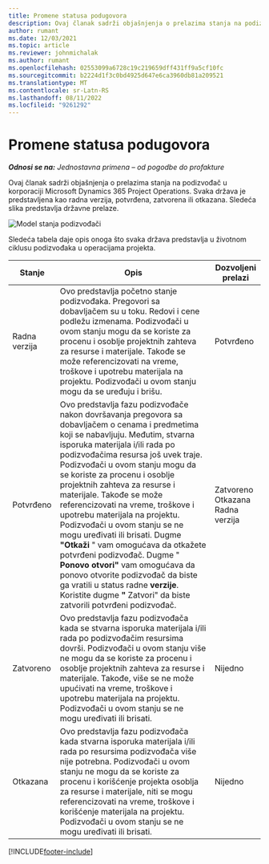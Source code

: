 ```yaml
---
title: Promene statusa podugovora
description: Ovaj članak sadrži objašnjenja o prelazima stanja na podizvođač u korporaciji Microsoft Dynamics 365 Project Operations dok se podizvođač kreira, izvršava i zatvara.
author: rumant
ms.date: 12/03/2021
ms.topic: article
ms.reviewer: johnmichalak
ms.author: rumant
ms.openlocfilehash: 02553099a6728c19c219659dff431ff9a5cf10fc
ms.sourcegitcommit: b2224d1f3c0bd4925d647e6ca3960db81a209521
ms.translationtype: MT
ms.contentlocale: sr-Latn-RS
ms.lasthandoff: 08/11/2022
ms.locfileid: "9261292"
---
```

# <a name="state-transitions-on-a-subcontract"></a>Promene statusa podugovora 

_**Odnosi se na:** Jednostavna primena – od pogodbe do profakture_

Ovaj članak sadrži objašnjenja o prelazima stanja na podizvođač u korporaciji Microsoft Dynamics 365 Project Operations. Svaka država je predstavljena kao radna verzija, potvrđena, zatvorena ili otkazana. Sledeća slika predstavlja državne prelaze.

![Model stanja podizvođači](../media/SubconStates.png)  

Sledeća tabela daje opis onoga što svaka država predstavlja u životnom ciklusu podizvođaka u operacijama projekta.

| Stanje | Opis | Dozvoljeni prelazi |
| --- | --- | --- |
| Radna verzija | Ovo predstavlja početno stanje podizvođaka. Pregovori sa dobavljačem su u toku. Redovi i cene podležu izmenama. Podizvođači u ovom stanju mogu da se koriste za procenu i osoblje projektnih zahteva za resurse i materijale. Takođe se može referencizovati na vreme, troškove i upotrebu materijala na projektu. Podizvođači u ovom stanju mogu da se uređuju i brišu. | Potvrđeno |
| Potvrđeno | Ovo predstavlja fazu podizvođače nakon dovršavanja pregovora sa dobavljačem o cenama i predmetima koji se nabavljuju. Međutim, stvarna isporuka materijala i/ili rada po podizvođačima resursa još uvek traje. Podizvođači u ovom stanju mogu da se koriste za procenu i osoblje projektnih zahteva za resurse i materijale. Takođe se može referencizovati na vreme, troškove i upotrebu materijala na projektu. Podizvođači u ovom stanju se ne mogu uređivati ili brisati. Dugme **"Otkaži** " vam omogućava da otkažete potvrđeni podizvođač. Dugme " **Ponovo otvori"** vam omogućava da ponovo otvorite podizvođač da biste ga vratili u status radne **verzije**. Koristite dugme **"** Zatvori" da biste zatvorili potvrđeni podizvođač. | Zatvoreno <br> Otkazana <br> Radna verzija |
| Zatvoreno | Ovo predstavlja fazu podizvođača kada se stvarna isporuka materijala i/ili rada po podizvođačim resursima dovrši. Podizvođači u ovom stanju više ne mogu da se koriste za procenu i osoblje projektnih zahteva za resurse i materijale. Takođe, više se ne može upućivati na vreme, troškove i upotrebu materijala na projektu. Podizvođači u ovom stanju se ne mogu uređivati ili brisati. | Nijedno |
| Otkazana | Ovo predstavlja fazu podizvođača kada stvarna isporuka materijala i/ili rada po resursima podizvođača više nije potrebna. Podizvođači u ovom stanju ne mogu da se koriste za procenu i korišćenje projekta osoblja za resurse i materijale, niti se mogu referencizovati na vreme, troškove i korišćenje materijala na projektu. Podizvođači u ovom stanju se ne mogu uređivati ili brisati. | Nijedno |


[!INCLUDE[footer-include](../../includes/footer-banner.md)]
